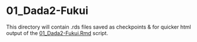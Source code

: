 # 01_Dada2-Fukui

This directory will contain .rds files saved as checkpoints & for quicker html output of the [01_Dada2-Fukui.Rmd](../../../../scripts/analysis-individual/Fukui-2020/01_Dada2-Fukui.Rmd) script.
